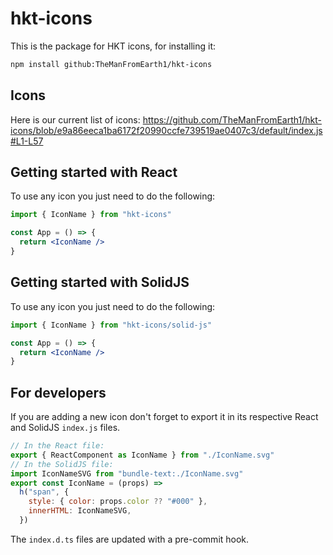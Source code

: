 # hkt-icons

This is the package for HKT icons, for installing it:

```sh
npm install github:TheManFromEarth1/hkt-icons
```

## Icons

Here is our current list of icons:
https://github.com/TheManFromEarth1/hkt-icons/blob/e9a86eeca1ba6172f20990ccfe739519ae0407c3/default/index.js#L1-L57

## Getting started with React

To use any icon you just need to do the following:

```jsx
import { IconName } from "hkt-icons"

const App = () => {
  return <IconName />
}
```

## Getting started with SolidJS

To use any icon you just need to do the following:

```jsx
import { IconName } from "hkt-icons/solid-js"

const App = () => {
  return <IconName />
}
```

## For developers

If you are adding a new icon don't forget to export it in its respective React and SolidJS `index.js` files.

```js
// In the React file:
export { ReactComponent as IconName } from "./IconName.svg"
// In the SolidJS file:
import IconNameSVG from "bundle-text:./IconName.svg"
export const IconName = (props) =>
  h("span", {
    style: { color: props.color ?? "#000" },
    innerHTML: IconNameSVG,
  })
```

The `index.d.ts` files are updated with a pre-commit hook.
